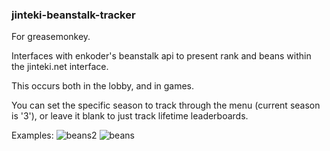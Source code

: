 ### jinteki-beanstalk-tracker

For greasemonkey.

Interfaces with enkoder's beanstalk api to present rank and beans within the jinteki.net interface.

This occurs both in the lobby, and in games.

You can set the specific season to track through the menu (current season is '3'), or leave it blank to just track lifetime leaderboards.

Examples:
![beans2](https://github.com/user-attachments/assets/7b7ccd74-0865-4e12-9f16-3ee2f166379d)
![beans](https://github.com/user-attachments/assets/3f8c0ef6-38be-4d71-8671-b91dd1d92c28)
